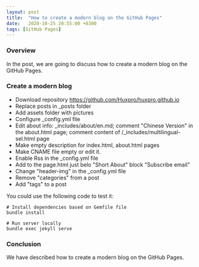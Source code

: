 ```yaml
---
layout: post
title:  "How to create a modern blog on the GitHub Pages"
date:   2020-10-25 20:55:00 +0300
tags: [GitHub Pages]
---
```


### Overview

In the post, we are going to discuss how to create a modern blog on the GitHub Pages.

### Create a modern blog

- Download repository https://github.com/Huxpro/huxpro.github.io
- Replace posts in _posts folder
- Add assets folder with pictures
- Configure _config.yml file
- Edit about info: _includes/about/en.md; 
comment "Chinese Version" in the about.html page;
comment content of /_includes/multilingual-sel.html page
- Make empty description for index.html, about.html pages
- Make CNAME file empty or edit it.
- Enable Rss in the _config.yml file
- Add to the page.html just belo "Short About" block "Subscribe email"
- Change "header-img" in the _config.yml file
- Remove "categories" from a post
- Add "tags" to a post

You could use the following code to test it:

```
# Install dependencies based on Gemfile file
bundle install

# Run server locally
bundle exec jekyll serve
```

### Conclusion

We have described how to create a modern blog on the GitHub Pages.
